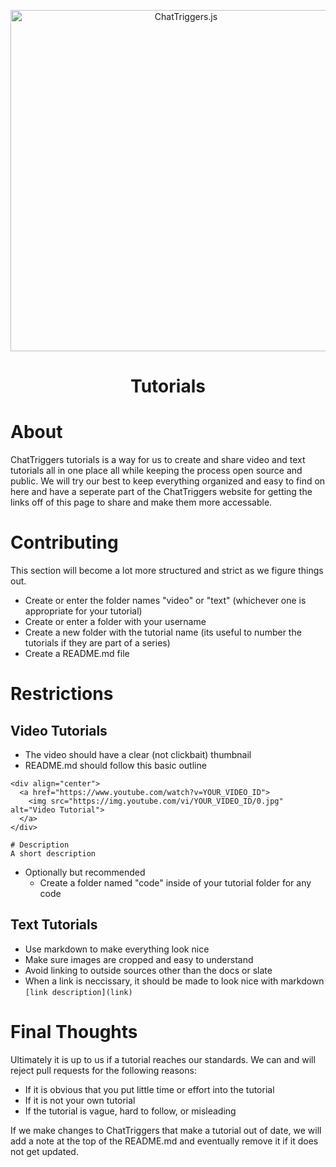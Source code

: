 <div align="center">
  <p>
    <a href="https://chattriggers.com">
      <img src="https://chattriggers.com/assets/images/logo-final.png" width="546" alt="ChatTriggers.js" />
    </a>
    <h1>Tutorials</h1>
  </p>
</div>

# About
ChatTriggers tutorials is a way for us to create and share video and text tutorials all in one place all while keeping the process open source and public. We will try our best to keep everything organized and easy to find on here and have a seperate part of the ChatTriggers website for getting the links off of this page to share and make them more accessable.

# Contributing
This section will become a lot more structured and strict as we figure things out.

- Create or enter the folder names "video" or "text" (whichever one is appropriate for your tutorial)
- Create or enter a folder with your username
- Create a new folder with the tutorial name (its useful to number the tutorials if they are part of a series)
- Create a README.md file

# Restrictions
## Video Tutorials
- The video should have a clear (not clickbait) thumbnail
- README.md should follow this basic outline
```
<div align="center">
  <a href="https://www.youtube.com/watch?v=YOUR_VIDEO_ID">
    <img src="https://img.youtube.com/vi/YOUR_VIDEO_ID/0.jpg" alt="Video Tutorial">
  </a>
</div>

# Description
A short description
```
- Optionally but recommended
  - Create a folder named "code" inside of your tutorial folder for any code

## Text Tutorials
- Use markdown to make everything look nice
- Make sure images are cropped and easy to understand
- Avoid linking to outside sources other than the docs or slate
- When a link is neccissary, it should be made to look nice with markdown
```[link description](link)```

# Final Thoughts
Ultimately it is up to us if a tutorial reaches our standards. We can and will reject pull requests for the following reasons:
- If it is obvious that you put little time or effort into the tutorial 
- If it is not your own tutorial
- If the tutorial is vague, hard to follow, or misleading

If we make changes to ChatTriggers that make a tutorial out of date, we will add a note at the top of the README.md and eventually remove it if it does not get updated.
